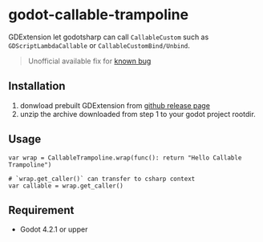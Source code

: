 # godot-callable-trampoline
GDExtension let godotsharp can call `CallableCustom` such as `GDScriptLambdaCallable` or `CallableCustomBind/Unbind`.
> Unofficial available fix for [known bug](https://github.com/godotengine/godot/issues/97358)

## Installation
1. donwload prebuilt GDExtension from [github release page](https://github.com/shabbywu/godot-callable-trampoline/releases/tag/v1.0.0)
2. unzip the archive downloaded from step 1 to your godot project rootdir.

## Usage
```gdscript
var wrap = CallableTrampoline.wrap(func(): return "Hello Callable Trampoline")

# `wrap.get_caller()` can transfer to csharp context
var callable = wrap.get_caller()
```

## Requirement
- Godot 4.2.1 or upper
